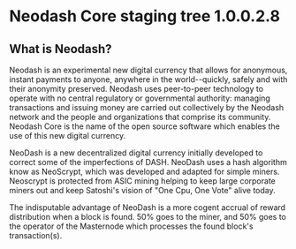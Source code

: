 Neodash Core staging tree 1.0.0.2.8
===============================



What is Neodash?
----------------

Neodash is an experimental new digital currency that allows for anonymous, instant
payments to anyone, anywhere in the world--quickly, safely and with their anonymity preserved. Neodash uses peer-to-peer technology
to operate with no central regulatory or governmental authority: managing transactions and issuing money
are carried out collectively by the Neodash network and the people and organizations that comprise its community. Neodash Core is the name of the open source software which enables the use of this new digital currency.

NeoDash is a new decentralized digital currency initially developed to correct some of the imperfections of DASH.
NeoDash uses a hash algorithm know as NeoScrypt, which was developed and adapted for simple miners. Neoscrypt is protected from ASIC mining helping to keep large corporate miners out and keep Satoshi's vision of "One Cpu, One Vote" alive today.

The indisputable advantage of NeoDash is a more cogent accrual of reward distribution when a block is found. 50% goes to the miner, 
and 50% goes to the operator of the Masternode which processes the found block's transaction(s).

